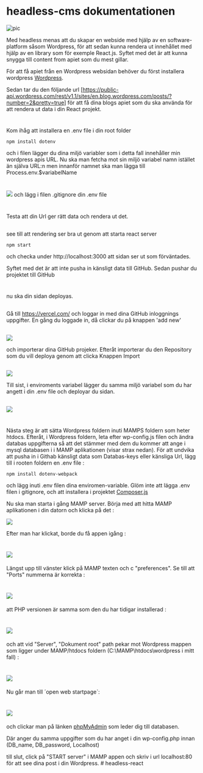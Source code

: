 # headless-cms dokumentationen

![pic](./public/logo192.png)

Med headless menas att du skapar en webside med hjälp av en software-platform såsom Wordpress, för att sedan kunna rendera ut innehållet med hjälp av en library som för exemple React.js.
Syftet med det är att kunna snygga till content from apiet som du mest gillar.

För att få apiet från en Wordpress websidan behöver du först installera wordpress [Wordpress](https://elementor.com/academy/introduction-to-wordpress/?utm_source=google&utm_medium=cpc&utm_campaign=13060922353&utm_term=&gclid=Cj0KCQjwpeaYBhDXARIsAEzItbFvQizIi3VSSMpD52jqYzAVJv_KcyC3bvl9KyA4FLl09QEo0KcESKQaAqpNEALw_wcB).

Sedan tar du den följande url [https://public-api.wordpress.com/rest/v1.1/sites/en.blog.wordpress.com/posts/?number=2&pretty=true] för att få dina blogs apiet som du ska använda för att rendera ut data i din React projekt.
#
Kom ihåg att installera en .env file i din root folder
```
npm install dotenv
```
och i filen lägger du dina miljö variabler som i detta fall innehåller min wordpress apis URL.
Nu ska man fetcha mot sin miljö variabel namn istället än själva URL:n men innanför namnet ska man lägga till Process.env.$variabelName 
#
![](./public/Screenshot%202022-09-14%20175804.png)
och lägg i filen .gitignore din .env file
#
Testa att din Url ger rätt data och rendera ut det.
##
see till att rendering ser bra ut genom att starta react server
```
npm start
``` 
och checka under http://localhost:3000 att sidan ser ut som förväntades.

Syftet med det är att inte pusha in känsligt data till GitHub. Sedan pushar du projektet till GitHub
#

nu ska din sidan deployas.
## 
Gå till https://vercel.com/ och loggar in med dina GitHub inloggnings uppgifter.
En gång du loggade in, då clickar du på knappen 'add new' 
##
![](./public/Screenshot%202022-09-14%20182534.png)

och importerar dina GitHub projeker. Efteråt importerar du den Repository som du vill deploya genom att clicka Knappen Import
##
![](./public/Screenshot%202022-09-14%20183049.png)

Till sist, i enviroments variabel lägger du samma miljö variabel som du har angett i din .env file och deployar du sidan.
##
![](./public/Screenshot%202022-09-14%20183724.png)
#
#
#

Nästa steg är att sätta Wordpress foldern inuti MAMPS foldern som heter htdocs.
Efteråt, i Wordpress foldern, leta efter wp-config.js filen och ändra databas uppgifterna så att det stämmer med dem du kommer att ange i mysql databasen i i MAMP aplikationen (visar strax nedan).
För att undvika att pusha in i Githab känsligt data som Databas-keys eller känsliga Url, lägg till i rooten foldern en .env file :
```
npm install dotenv-webpack
```
och lägg inuti .env filen dina enviromen-variable. Glöm inte att lägga .env filen i gitignore, och att installera i projektet [Composer.js](https://stackoverflow.com/questions/52889744/missing-folder-vendor-and-file-env-after-creating-new-laravel-project)

Nu ska man starta i gång MAMP server. Börja med att hitta MAMP aplikationen i din datorn och klicka på det :

![](./public/mamp%20pic.png)


Efter man har klickat, borde du få appen igång : 
# ![](./public/mamp%20aplikation.png) 

Längst upp till vänster klick på MAMP texten och c "preferences". Se till att "Ports" nummerna är korrekta :

# ![](./public/MAMP%20ports.png)

att PHP versionen är samma som den du har tidigar installerad :

# ![](./public/mamp%20php%20.png)

och att vid "Server", "Dokument root" path pekar mot Wordpress mappen som ligger under MAMP/htdocs foldern (C:\MAMP\htdocs\wordpress i mitt fall) :
# ![](./public/MAMP%20server.png)

Nu går man till ´open web startpage´:

# ![](./public/Screenshot%202022-09-10%20201813.png)

och clickar man på länken 
[phpMyAdmin]() som leder dig till databasen.

Där anger du samma uppgifter som du har anget i din wp-config.php innan (DB_name, DB_password, Localhost) 

till slut, click på "START server" i MAMP appen och skriv i url localhost:80 för att see dina post i din Wordpress.
 #   h e a d l e s s - r e a c t 
 
 